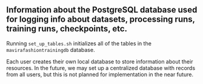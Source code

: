 ## Information about the PostgreSQL database used for logging info about datasets, processing runs, training runs, checkpoints, etc.

Running `set_up_tables.sh` initializes all of the tables in the `mavirafashiontrainingdb` database.

Each user creates their own local database to store information about their resources. In the future, we may set up a centralized database with records from all users, but this is not planned for implementation in the near future.
